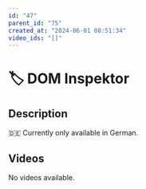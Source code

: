 ```yaml
---
id: "47"
parent_id: "75"
created_at: "2024-06-01 08:51:34"
video_ids: "[]"
---
```


# 🏷️ DOM Inspektor

## Description

🇩🇪 Currently only available in German.

## Videos

No videos available.
